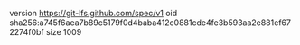 version https://git-lfs.github.com/spec/v1
oid sha256:a745f6aea7b89c5179f0d4baba412c0881cde4fe3b593aa2e881ef672274f0bf
size 1009
